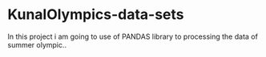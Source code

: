 # KunalOlympics-data-sets
In this project i am going to use of PANDAS
library to processing the data of summer olympic..
